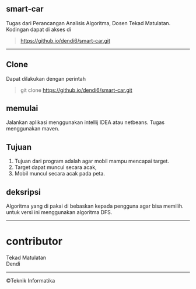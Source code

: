 ## smart-car

Tugas dari Perancangan Analisis Algoritma, Dosen Tekad Matulatan. Kodingan dapat di akses di 
> https://github.io/dendi6/smart-car.git

---

## Clone
Dapat dilakukan dengan perintah
> git clone https://github.io/dendi6/smart-car.git

## memulai
Jalankan aplikasi menggunakan intellij IDEA atau netbeans.
Tugas menggunakan maven.

## Tujuan 
1. Tujuan dari program adalah agar mobil mampu mencapai target.
2. Target dapat muncul secara acak,
3. Mobil muncul secara acak pada peta.

## deksripsi
Algoritma yang di pakai di bebaskan kepada pengguna agar bisa memilih. 
untuk versi ini menggunakan algoritma DFS.

---
# contributor
Tekad Matulatan</br>
Dendi

---
©Teknik Informatika
